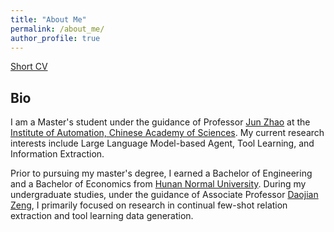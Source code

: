 ```yaml
---
title: "About Me"
permalink: /about_me/
author_profile: true
---
```

[Short CV](http://XingLLiu.github.io/files/CV_Xing_LIU.pdf)


## Bio

I am a Master's student under the guidance of Professor [Jun Zhao](https://scholar.google.com.hk/citations?hl=zh-CN&user=6hE3q1YAAAAJ) at the [Institute of Automation, Chinese Academy of Sciences](http://ia.cas.cn/). My current research interests include Large Language Model-based Agent, Tool Learning, and Information Extraction.

Prior to pursuing my master's degree, I earned a Bachelor of Engineering and a Bachelor of Economics from [Hunan Normal University](https://www.hunnu.edu.cn/). During my undergraduate studies, under the guidance of Associate Professor [Daojian Zeng](https://scholar.google.com.hk/citations?hl=zh-CN&user=c1wQ9_kAAAAJ), I primarily focused on research in continual few-shot relation extraction and tool learning data generation.


